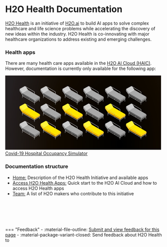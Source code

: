 <h1 class="home-page-title">H2O Health Documentation</h1>

<a href="https://h2o.ai/solutions/industry/health/" target="_blank" >H2O Health</a> is an initiative of <a href="https://www.h2o.ai/" target="_blank" >H2O.ai</a> to build AI apps to solve complex healthcare and life science problems while accelerating the discovery of new ideas within the industry. H2O Health is co-innovating with major healthcare organizations to address existing and emerging challenges.

<h3 class="suite-title">Health apps</h3>

There are many health care apps available in the <a href="https://cloud.h2o.ai/login?referer=%2F" target="_blank" >H2O AI Cloud (HAIC)</a>. However, documentation is currently only available for the following app:



<div class="home-suite-container">
  <a href="/h2o-health/epidemiology/covid_19_hospital_occupancy_simulator/overview/" class="home-app-link">
    <img src="assets/index/logo_chos.png" class="home-app-logo" />
    <span>Covid-19 Hospital Occupancy Simulator</span>
  </a>
</div>




<h3 class="suite-title">Documentation structure</h3>

<ul style="margin-bottom: 80px;">
  <li>
    <span><a class="table-of-contents-link" href="/">Home:</a> Description of the H2O Health Initiative and available apps</span>
  </li>
  <li>
    <span><a class="table-of-contents-link" href="/h2o-health/access_h2o_health_apps">Access H2O Health Apps:</a> Quick start to the H2O AI Cloud and how to access H2O Health apps</span>
  </li>
  <li>
    <span><a class="table-of-contents-link" href="/team">Team:</a> A list of H2O makers who contribute to this initiative</span>
  </li>
</ul>


<br>
=== "Feedback"
    - :material-file-outline: <a href="https://github.com/h2oai/h2o-health/issues/new?assignees=5675sp&labels=h2o_health%2Fdocumentation&template=general_documentation_feedback.md&title=%5BH2O+Health+DOCS%5D" target="_blank">Submit and view feedback for this page</a>
    - :material-package-variant-closed: Send feedback about H2O Health to <niki.athanasiadou@h2o.ai>
